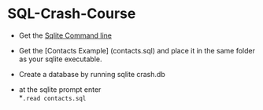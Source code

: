 # SQL-Crash-Course


* Get the [Sqlite Command line](https://www.sqlite.org/download.html)
* Get the [Contacts Example] (contacts.sql) and place it in the same folder as your sqlite executable.

* Create a database by running sqlite crash.db
* at the sqlite prompt enter  
*```.read contacts.sql ```
